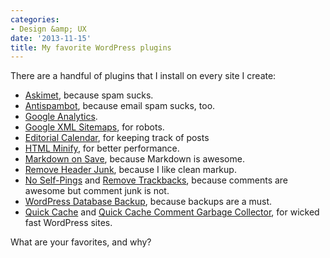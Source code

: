 ```yaml
---
categories:
- Design &amp; UX
date: '2013-11-15'
title: My favorite WordPress plugins
---
```


There are a handful of plugins that I install on every site I create:

<ul>
<li><a href="http://akismet.com/">Askimet</a>, because spam sucks.</li>
<li><a href="http://cferdinandi.github.io/antispambot/">Antispambot</a>, because email spam sucks, too.</li>
<li><a href="http://cferdinandi.github.io/google-analytics/">Google Analytics</a>.</li>
<li><a href="http://www.arnebrachhold.de/projects/wordpress-plugins/google-xml-sitemaps-generator/">Google XML Sitemaps</a>, for robots.</li>
<li><a href="http://stresslimitdesign.com/editorial-calendar-plugin">Editorial Calendar</a>, for keeping track of posts</li>
<li><a href="http://cferdinandi.github.io/html-minify/">HTML Minify</a>, for better performance.</li>
<li><a href="http://wordpress.org/plugins/markdown-on-save/">Markdown on Save</a>, because Markdown is awesome.</li>
<li><a href="http://cferdinandi.github.io/remove-header-junk/">Remove Header Junk</a>, because I like clean markup.</li>
<li><a href="http://cferdinandi.github.io/no-self-pings/">No Self-Pings</a> and <a href="http://cferdinandi.github.io/no-self-pings/">Remove Trackbacks</a>, because comments are awesome but comment junk is not.</li>
<li><a href="http://austinmatzko.com/wordpress-plugins/wp-db-backup/">WordPress Database Backup</a>, because backups are a must.</li>
<li><a href="http://wordpress.org/plugins/quick-cache/">Quick Cache</a> and <a href="http://wordpress.org/plugins/quick-cache-comment-garbagecollector/">Quick Cache Comment Garbage Collector</a>, for wicked fast WordPress sites.</li>
</ul>

What are your favorites, and why?